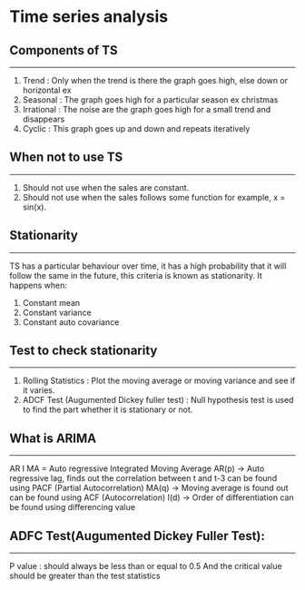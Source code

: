 # Time series analysis

## Components of TS
---
1. Trend : Only when the trend is there the graph goes high, else down or horizontal ex 
2. Seasonal : The graph goes high for a particular season ex christmas
3. Irrational : The noise are the graph goes high for a small trend and disappears
4. Cyclic : This graph goes up and down and repeats iteratively

## When not to use TS
---
1. Should not use when the sales are constant.
2. Should not use when the sales follows some function for example, x = sin(x).

## Stationarity
---
TS has a particular behaviour over time, it has a high probability that it will follow the same in the future, this criteria is known as stationarity.
It happens when:
1. Constant mean
2. Constant variance
3. Constant auto covariance

## Test to check stationarity
---
1. Rolling Statistics : Plot the moving average or moving variance and see if it varies.
2. ADCF Test (Augumented Dickey fuller test) : Null hypothesis test is used to find the part whether it is stationary or not.

## What is ARIMA
---
AR I MA = Auto regressive Integrated Moving Average
AR(p) -> Auto regressive lag, finds out the correlation between t and t-3 can be found using PACF (Partial Autocorrelation)
MA(q) -> Moving average is found out can be found using ACF (Autocorrelation)
I(d) -> Order of differentiation can be found using differencing value

## ADFC Test(Augumented Dickey Fuller Test):
---
P value : should always be less than or equal to 0.5
And the critical value should be greater than the test statistics

